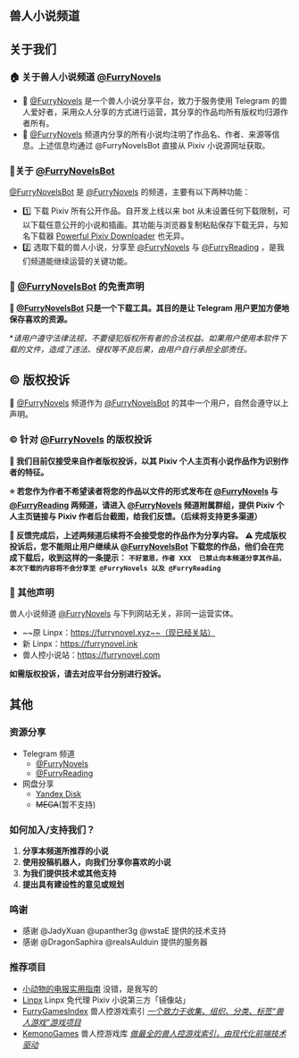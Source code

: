## 兽人小说频道
## 关于我们


### 🏠 关于兽人小说频道 [@FurryNovels](https://t.me/FurryNovels)
- 📢 [@FurryNovels](https://t.me/FurryNovels) 是一个兽人小说分享平台，致力于服务使用 Telegram 的兽人爱好者，采用众人分享的方式进行运营，其分享的作品均所有版权均归源作者所有。
- 📑 [@FurryNovels](https://t.me/FurryNovels) 频道内分享的所有小说均注明了作品名、作者、来源等信息。上述信息均通过 @FurryNovelsBot 直接从 Pixiv 小说源网址获取。


### 🤖关于 [@FurryNovelsBot](https://t.me/FurryNovelsBot)
[@FurryNovelsBot](https://t.me/FurryNovelsBot) 是 [@FurryNovels](https://t.me/FurryNovels) 的频道，主要有以下两种功能：

- 1️⃣ 下载 Pixiv 所有公开作品。自开发上线以来 bot 从未设置任何下载限制，可以下载任意公开的小说和插画。其功能与浏览器复制粘贴保存下载无异，与知名下载器 [Powerful Pixiv Downloader](https://pixiv.download/) 也无异。
- 2️⃣ 选取下载的兽人小说，分享至 [@FurryNovels](https://t.me/FurryNovels) 与 [@FurryReading](https://t.me/FurryReading) ，是我们频道能继续运营的关键功能。


### 📄 [@FurryNovelsBot](https://t.me/FurryNovelsBot)  的免责声明
**🤖 [@FurryNovelsBot](https://t.me/FurryNovelsBot) 只是一个下载工具。其目的是让 Telegram 用户更加方便地保存喜欢的资源。**

**请用户遵守法律法规，不要侵犯版权所有者的合法权益。*如果用户使用本软件下载的文件，造成了违法、侵权等不良后果，由用户自行承担全部责任。**



## **©️ 版权投诉**

📢 [@FurryNovels](https://t.me/FurryNovels) 频道作为 [@FurryNovelsBot](https://t.me/FurryNovelsBot) 的其中一个用户，自然会遵守以上声明。

### ©️ 针对 [@FurryNovels](https://t.me/FurryNovels) 的版权投诉

**🔶 我们目前仅接受来自作者版权投诉，以其 Pixiv 个人主页有小说作品作为识别作者的特征。**

**⭐️ 若您作为作者不希望读者将您的作品以文件的形式发布在 [@FurryNovels](https://t.me/FurryNovels) 与 [@FurryReading](https://t.me/FurryReading) 两频道，请进入 [@FurryNovels](https://t.me/FurryNovels) 频道附属群组，提供 Pixiv 个人主页链接与 Pixiv 作者后台截图，给我们反馈。（后续将支持更多渠道）**

**🛑 反馈完成后，上述两频道后续将不会接受您的作品作为分享内容。**
**⚠️ 完成版权投诉后，您不能阻止用户继续从 [@FurryNovelsBot](https://t.me/FurryNovelsBot) 下载您的作品，他们会在完成下载后，收到这样的一条提示：**
**`
不好意思，作者 XXX  已禁止向本频道分享其作品，本次下载的内容将不会分享至 @FurryNovels 以及 @FurryReading
`**

### 📣 其他声明

兽人小说频道 [@FurryNovels](https://t.me/FurryNovels) 与下列网站无关，非同一运营实体。
- ~~原 Linpx：https://furrynovel.xyz~~（现已经关站）
- 新 Linpx：https://furrynovel.ink
- 兽人控小说站：https://furrynovel.com

**如需版权投诉，请去对应平台分别进行投诉。**


## 其他

### 资源分享
- Telegram 频道
  - [@FurryNovels](https://t.me/FurryNovels)
  - [@FurryReading](https://t.me/FurryReading) 
- 网盘分享
  - [Yandex Disk](https://disk.yandex.com/d/VEM1-GmZbzwzQw)
  - ~~MEGA~~(暂不支持)

### 如何加入/支持我们？

1. **分享本频道所推荐的小说**
1. **使用投稿机器人，向我们分享你喜欢的小说**
1. **为我们提供技术或其他支持**
1. **提出具有建设性的意见或规划**

###  鸣谢

- 感谢 @JadyXuan @upanther3g @wstaE 提供的技术支持
- 感谢 @DragonSaphira @realsAulduin 提供的服务器

### 推荐项目
- [小动物的电报实用指南](https://telegra.ph/TNTwwxs-09-08-06)  没错，是我写的
- [Linpx](https://www.furrynovel.ink/)  Linpx 免代理 Pixiv 小说第三方「镜像站」
- [FurryGamesIndex](https://furrygames.top/zh-cn/list.html)	 兽人控游戏索引	<u>*一个致力于收集、组织、分类、标签“兽人游戏”游戏项目*</u>
- [KemonoGames](https://kemono.games/zh-Hans) 	兽人控游戏库	*<u>做最全的兽人控游戏索引，由现代化前端技术驱动</u>*

